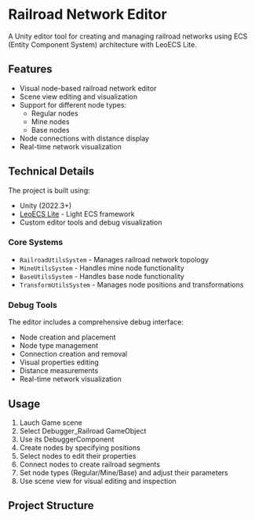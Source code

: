 # Railroad Network Editor

A Unity editor tool for creating and managing railroad networks using ECS (Entity Component System) architecture with LeoECS Lite.

## Features

- Visual node-based railroad network editor
- Scene view editing and visualization
- Support for different node types:
  - Regular nodes
  - Mine nodes
  - Base nodes
- Node connections with distance display
- Real-time network visualization

## Technical Details

The project is built using:
- Unity (2022.3+)
- [LeoECS Lite](https://github.com/Leopotam/ecslite) - Light ECS framework
- Custom editor tools and debug visualization

### Core Systems

- `RailroadUtilsSystem` - Manages railroad network topology
- `MineUtilsSystem` - Handles mine node functionality
- `BaseUtilsSystem` - Handles base node functionality
- `TransformUtilsSystem` - Manages node positions and transformations

### Debug Tools

The editor includes a comprehensive debug interface:
- Node creation and placement
- Node type management
- Connection creation and removal
- Visual properties editing
- Distance measurements
- Real-time network visualization

## Usage

1. Lauch Game scene
2. Select Debugger_Railroad GameObject
3. Use its DebuggerComponent
4. Create nodes by specifying positions
5. Select nodes to edit their properties
6. Connect nodes to create railroad segments
7. Set node types (Regular/Mine/Base) and adjust their parameters
8. Use scene view for visual editing and inspection

## Project Structure 